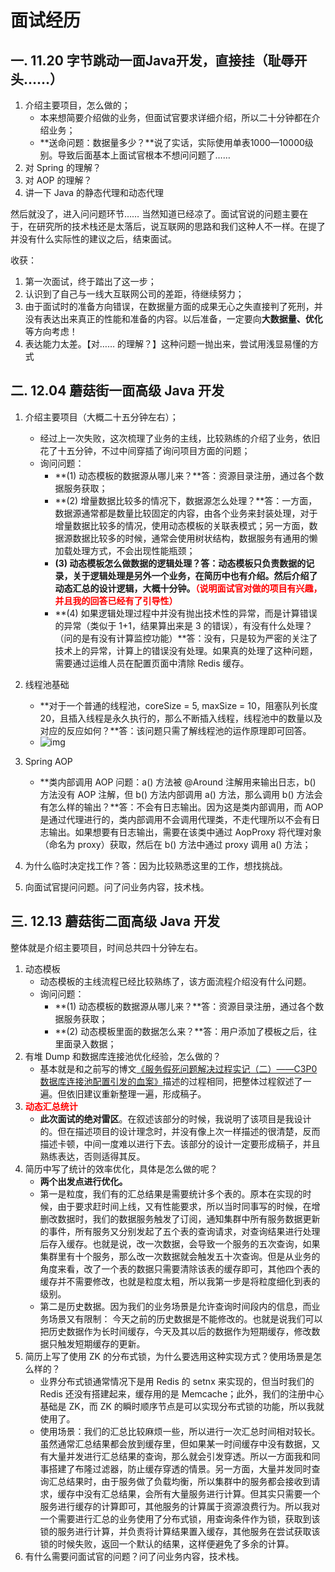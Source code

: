 # 面试经历

## 一. 11.20 字节跳动一面Java开发，直接挂（耻辱开头……）

1. 介绍主要项目，怎么做的；
   - 本来想简要介绍做的业务，但面试官要求详细介绍，所以二十分钟都在介绍业务；
   - **送命问题：数据量多少？**说了实话，实际使用单表1000—10000级别。导致后面基本上面试官根本不想问问题了……
2. 对 Spring 的理解？
3. 对 AOP 的理解？
4. 讲一下 Java 的静态代理和动态代理



然后就没了，进入问问题环节…… 当然知道已经凉了。面试官说的问题主要在于，在研究所的技术栈还是太落后，说互联网的思路和我们这种人不一样。在提了并没有什么实际性的建议之后，结束面试。  

收获：

1. 第一次面试，终于踏出了这一步；
2. 认识到了自己与一线大互联网公司的差距，待继续努力；
3. 由于面试时的准备方向错误，在数据量方面的成果无心之失直接判了死刑，并没有表达出来真正的性能和准备的内容。以后准备，一定要向**大数据量、优化**等方向考虑！
4. 表达能力太差。【对…… 的理解？】这种问题一抛出来，尝试用浅显易懂的方式

## 二. 12.04 蘑菇街一面高级 Java 开发

1. 介绍主要项目（大概二十五分钟左右）；

   - 经过上一次失败，这次梳理了业务的主线，比较熟练的介绍了业务，依旧花了十五分钟，不过中间穿插了询问项目方面的问题；
   - 询问问题：
     - **(1) 动态模板的数据源从哪儿来？**答：资源目录注册，通过各个数据服务获取；
     - **(2) 增量数据比较多的情况下，数据源怎么处理？**答：一方面，数据源通常都是数量比较固定的内容，由各个业务来封装处理，对于增量数据比较多的情况，使用动态模板的关联表模式；另一方面，数据源数据比较多的时候，通常会使用树状结构，数据服务有通用的懒加载处理方式，不会出现性能瓶颈；
     - **(3) 动态模板怎么做数据的逻辑处理？**答：动态模板只负责数据的记录，关于逻辑处理是另外一个业务，在简历中也有介绍。然后介绍了动态汇总的设计逻辑，大概十分钟。**<font color=red>（说明面试官对做的项目有兴趣，并且我的回答已经有了引导性）</font>**
     - **(4) 如果逻辑处理过程中并没有抛出技术性的异常，而是计算错误的异常（类似于 1+1，结果算出来是 3 的错误），有没有什么处理？（问的是有没有计算监控功能）**答：没有，只是较为严密的关注了技术上的异常，计算上的错误没有处理。如果真的处理了这种问题，需要通过运维人员在配置页面中清除 Redis 缓存。

2. 线程池基础
   - **对于一个普通的线程池，coreSize = 5, maxSize = 10，阻塞队列长度 20，且插入线程是永久执行的，那么不断插入线程，线程池中的数量以及对应的反应如何？**答：该问题只需了解线程池的运作原理即可回答。
   - ![img](https://img2018.cnblogs.com/blog/1044046/201903/1044046-20190303095551839-1295247166.png)

3. Spring AOP
   - **类内部调用 AOP 问题：a() 方法被 @Around 注解用来输出日志，b() 方法没有 AOP 注解，但 b() 方法内部调用 a() 方法，那么调用 b() 方法会有怎么样的输出？**答：不会有日志输出。因为这是类内部调用，而 AOP 是通过代理进行的，类内部调用不会调用代理类，不走代理所以不会有日志输出。如果想要有日志输出，需要在该类中通过 AopProxy 将代理对象（命名为 proxy）获取，然后在 b() 方法中通过 proxy 调用 a() 方法；

4. 为什么临时决定找工作？答：因为比较熟悉这里的工作，想找挑战。

5. 向面试官提问问题。问了问业务内容，技术栈。

## 三. 12.13 蘑菇街二面高级 Java 开发

整体就是介绍主要项目，时间总共四十分钟左右。

1. 动态模板
   - 动态模板的主线流程已经比较熟练了，该方面流程介绍没有什么问题。
   - 询问问题：
     - **(1) 动态模板的数据源从哪儿来？**答：资源目录注册，通过各个数据服务获取；
     - **(2) 动态模板里面的数据怎么来？**答：用户添加了模板之后，往里面录入数据；
2. 有堆 Dump 和数据库连接池优化经验，怎么做的？
   - 基本就是和之前写的博文[《服务假死问题解决过程实记（二）——C3P0 数据库连接池配置引发的血案》](https://blog.csdn.net/ajianyingxiaoqinghan/article/details/89736359)描述的过程相同，把整体过程叙述了一遍。但依旧建议重新整理一遍，形成稿子。
3. <font color=red>**动态汇总统计**</font>
   - **此次面试的绝对雷区**。在叙述该部分的时候，我说明了该项目是我设计的。但在描述项目的设计理念时，并没有像上次一样描述的很清楚，反而描述卡顿，中间一度难以进行下去。该部分的设计一定要形成稿子，并且熟练表达，否则适得其反。
4. 简历中写了统计的效率优化，具体是怎么做的呢？
   - **两个出发点进行优化。**
   - 第一是粒度，我们有的汇总结果是需要统计多个表的。原本在实现的时候，由于要求赶时间上线，又有性能要求，所以当时同事写的时候，在增删改数据时，我们的数据服务触发了订阅，通知集群中所有服务数据更新的事件，所有服务又分别发起了五个表的查询请求，对查询结果进行处理后存入缓存。也就是说，改一次数据，会导致一个服务的五次查询，如果集群里有十个服务，那么改一次数据就会触发五十次查询。但是从业务的角度来看，改了一个表的数据只需要清除该表的缓存即可，其他四个表的缓存并不需要修改，也就是粒度太粗，所以我第一步是将粒度细化到表的级别。
   - 第二是历史数据。因为我们的业务场景是允许查询时间段内的信息，而业务场景又有限制： 今天之前的历史数据是不能修改的。也就是说我们可以把历史数据作为长时间缓存，今天及其以后的数据作为短期缓存，修改数据只触发短期缓存的更新。
5. 简历上写了使用 ZK 的分布式锁，为什么要选用这种实现方式？使用场景是怎么样的？
   - 业界分布式锁通常情况下是用 Redis 的 setnx 来实现的，但当时我们的 Redis 还没有搭建起来，缓存用的是 Memcache；此外，我们的注册中心基础是 ZK，而 ZK 的瞬时顺序节点是可以实现分布式锁的功能，所以我就使用了。
   - 使用场景：我们的汇总比较麻烦一些，所以进行一次汇总时间相对较长。虽然通常汇总结果都会放到缓存里，但如果某一时间缓存中没有数据，又有大量并发进行汇总结果的查询，那么就会引发穿透。所以一方面我和同事搭建了布隆过滤器，防止缓存穿透的情景。另一方面，大量并发同时查询汇总结果时，由于服务做了负载均衡，所以集群中的服务都会接收到请求，缓存中没有汇总结果，会所有大量服务进行计算。但其实只需要一个服务进行缓存的计算即可，其他服务的计算属于资源浪费行为。所以我对一个需要进行汇总的业务使用了分布式锁，用查询条件作为锁，获取到该锁的服务进行计算，并负责将计算结果置入缓存，其他服务在尝试获取该锁的时候失败，返回一个默认的结果，这样便避免了多余的计算。
6. 有什么需要问面试官的问题？问了问业务内容，技术栈。